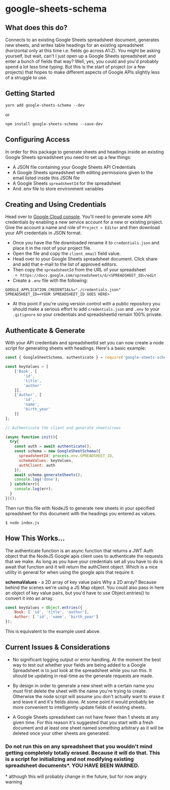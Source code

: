 # google-sheets-schema

## What does this do?
Connects to an existing Google Sheets spreadsheet document, generates new sheets, and writes table headings for an existing spreadsheet (horizontal only at this time i.e. fields go across A1:Z). You might be asking yourself, but wait, can't I just open up a Google Sheets spreadsheet and enter a bunch of fields that way? Well, yes, you could and you'd probably spend a lot less time typing. But this is the start of project (or a few projects) that hopes to make different aspects of Google APIs slightly less of a struggle to use.

## Getting Started

`yarn add google-sheets-schema --dev`

or

`npm install google-sheets-schema --save-dev`

## Configuring Access

In order for this package to generate sheets and headings inside an existing Google Sheets spreadsheet you need to set up a few things:

- A JSON file containing your Google Sheets API Credentials
- A Google Sheets spreadsheet with editing permissions given to the email listed inside this JSON file
- A Google Sheets `spreadsheetId` for the spreadsheet
- And .env file to store environment variables

## Creating and Using Credentials

Head over to [Google Cloud console](https://console.cloud.google.com). You'll need to generate some API credentials by enabling a new service account for a new or existing project.  Give the account a name and role of `Project > Editor` and then download your API credentials in JSON format.

- Once you have the file downloaded rename it to `credentials.json` and place it in the root of your project file.
- Open the file and copy the `client_email` field value.
- Head over to your Google Sheets spreadsheet document. Click share and add that e-mail to the list of approved editors.
- Then copy the `spreadsheetId` from the URL of your spreadsheet
	- `https://docs.google.com/spreadsheets/d/<SPREADSHEET_ID>/edit`
- Create a `.env` file with the following:
 
```shell
GOOGLE_APPLICATION_CREDENTIALS="./credentials.json"
SPREADSHEET_ID=<YOUR SPREADSHEET_ID GOES HERE>
```
- At this point if you're using version control with a public repository you should make a serious effort to add `credentials.json` and `.env` to your `.gitignore` so your credentials and spreadsheetId remain 100% private.

## Authenticate & Generate

With your API credentials and spreadsheetId set you can now create a node script for generating sheets with headings. Here's a basic example:

```javascript
const { GoogleSheetSchema, authenticate } = require('google-sheets-schema');

const keyValues = [
	['Book', [
		'id',
		'title',
		'author'
	]],
	['Author', [
		'id',
		'name',
		'birth_year'
	]]
];

// Authenticate the client and generate sheets/rows

(async function init(){
  try{
    const auth = await authenticate();        
    const schema = new GoogleSheetSchema({
      spreadsheetId: process.env.SPREADSHEET_ID,
      schemaValues: keyValues,
      authClient: auth
    });
    await schema.generateSheets();
    console.log('done');
  } catch(err){
    console.log(err);
  }
})();

```

Then run this file with NodeJS to generate new sheets in your specified spreadsheet for this document with the headings you entered as values.

`$ node index.js`

## How This Works...

The authenticate function is an async function that returns a JWT Auth object that the NodeJS Google apis client uses to authenticate the requests that we make. As long as you have your credentials set all you have to do is await that function and it will return the authClient object. Which is a nice utility in general for when using the google apis that require it.

**schemaValues** - a 2D array of key value pairs
Why a 2D array? Because behind the scenes we're using a JS Map object. You could also pass in here an object of key value pairs, but you'd have to use Object.entries() to convert it into an array.

```javascript
const keyValues = Object.entries({
	Book: [ 'id', 'title', 'author'],
	Author: [ 'id', 'name', 'birth_year']
});
```
This is equivalent to the example used above.

## Current Issues & Considerations
- No significant logging output or error handling. At the moment the best way to test out whether your fields are being added to a Google Spreadsheet is to just look at the spreadsheet while you run this. It should be updating in real-time as the generate requests are made.

- By design in order to generate a new sheet with a certain name you must first delete the sheet with the name you're trying to create. Otherwise the node script will assume you don't actually want to erase it and leave it and it's fields alone. At some point it would probably be more convenient to intelligently update fields of existing sheets.
  
- A Google Sheets spreadsheet can not have fewer than 1 sheets at any given time. For this reason it's suggested that you start with a fresh document and at least one sheet named something arbitrary as it will be deleted once your other sheets are generated.

### Do not run this on any spreadsheet that you wouldn't mind getting completely totally erased. Because it will do that. This is a script for initializing and not modifying existing spreadsheet documents*. **YOU HAVE BEEN WARNED.**

\* although this will probably change in the future, but for now angry warning